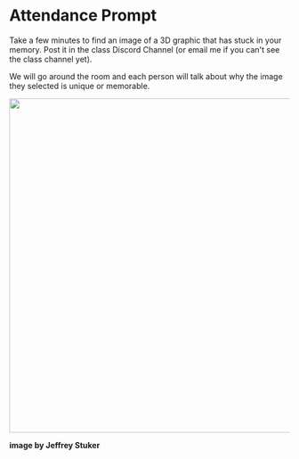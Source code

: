 # Attendance Prompt

Take a few minutes to find an image of a 3D graphic that has stuck in your memory. Post it in the class Discord Channel (or email me if you can't see the class channel yet).

We will go around the room and each person will talk about why the image they selected is unique or memorable. 

<img src = "https://github.com/allegheny-college-cmpsc-100-spring-2024/slides/assets/8368413/90b124e5-da6a-40e4-994d-bafd6eaab8d5" width = "600px">

**image by Jeffrey Stuker**

